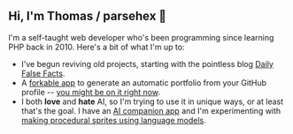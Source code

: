 ## Hi, I'm Thomas / parsehex 👋

I'm a self-taught web developer who's been programming since learning PHP back in 2010. Here's a bit of what I'm up to:

- I've begun reviving old projects, starting with the pointless blog [Daily False Facts](https://dailyfalsefacts.com).
- A [forkable app](https://github.com/ProjectDepot/Gallery) to generate an automatic portfolio from your GitHub profile -- [you might be on it right now](https://parsehex.github.io/).
- I both **love** and **hate** AI, so I'm trying to use it in unique ways, or at least that's the goal. I have an [AI companion app](https://github.com/parsehex/buddyGenAI) and I'm experimenting with [making procedural sprites using language models](https://github.com/parsehex/aAI-Art).
